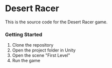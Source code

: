 # Desert Racer

This is the source code for the Desert Racer game.

### Getting Started

1. Clone the repository
2. Open the project folder in Unity
3. Open the scene "First Level"
4. Run the game
